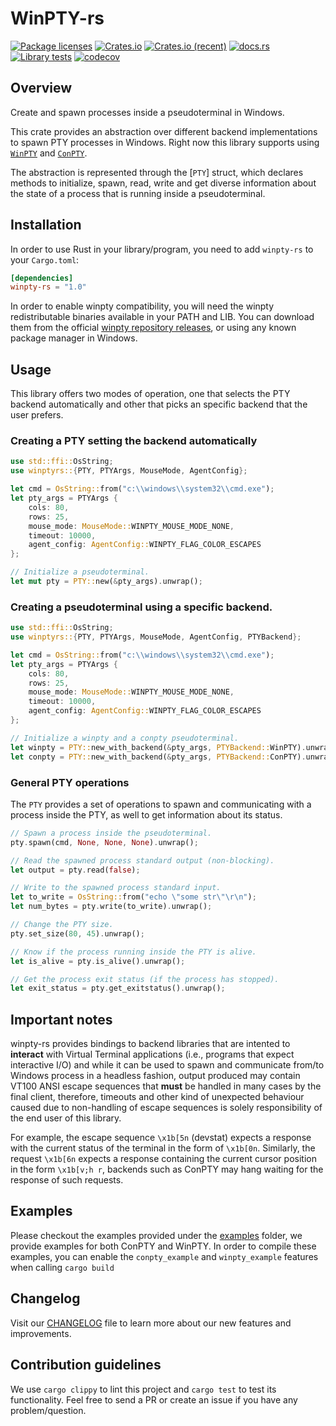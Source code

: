 # WinPTY-rs

[![Package licenses](https://img.shields.io/crates/l/winpty-rs?style=flat-square)](https://github.com/andfoy/winpty-rs/blob/main/LICENSE-MIT)
[![Crates.io](https://img.shields.io/crates/v/winpty-rs?style=flat-square)](https://crates.io/crates/winpty-rs)
[![Crates.io (recent)](https://img.shields.io/crates/dr/winpty-rs?style=flat-square)](https://crates.io/crates/winpty-rs)
[![docs.rs](https://img.shields.io/docsrs/winpty-rs?style=flat-square)](https://docs.rs/winpty-rs/latest)
[![Library tests](https://github.com/andfoy/winpty-rs/actions/workflows/windows_stable.yml/badge.svg)](https://github.com/andfoy/winpty-rs/actions/workflows/windows_stable.yml)
[![codecov](https://codecov.io/gh/andfoy/winpty-rs/branch/main/graph/badge.svg?token=A15MPACXNX)](https://codecov.io/gh/andfoy/winpty-rs)

## Overview

Create and spawn processes inside a pseudoterminal in Windows.

This crate provides an abstraction over different backend implementations to spawn PTY processes in Windows.
Right now this library supports using [`WinPTY`] and [`ConPTY`].

The abstraction is represented through the [`PTY`] struct, which declares methods to initialize, spawn, read,
write and get diverse information about the state of a process that is running inside a pseudoterminal.

[`WinPTY`]: https://github.com/rprichard/winpty
[`ConPTY`]: https://docs.microsoft.com/en-us/windows/console/creating-a-pseudoconsole-session

## Installation
In order to use Rust in your library/program, you need to add `winpty-rs` to your `Cargo.toml`:

```toml
[dependencies]
winpty-rs = "1.0"
```

In order to enable winpty compatibility, you will need the winpty redistributable binaries available in your PATH and LIB.
You can download them from the official [winpty repository releases](https://github.com/rprichard/winpty/releases/tag/0.4.3), or using any known package manager in Windows.

## Usage
This library offers two modes of operation, one that selects the PTY backend automatically and other that picks an specific backend that the user
prefers.

### Creating a PTY setting the backend automatically
```rust
use std::ffi::OsString;
use winptyrs::{PTY, PTYArgs, MouseMode, AgentConfig};

let cmd = OsString::from("c:\\windows\\system32\\cmd.exe");
let pty_args = PTYArgs {
    cols: 80,
    rows: 25,
    mouse_mode: MouseMode::WINPTY_MOUSE_MODE_NONE,
    timeout: 10000,
    agent_config: AgentConfig::WINPTY_FLAG_COLOR_ESCAPES
};

// Initialize a pseudoterminal.
let mut pty = PTY::new(&pty_args).unwrap();
```

### Creating a pseudoterminal using a specific backend.
```rust
use std::ffi::OsString;
use winptyrs::{PTY, PTYArgs, MouseMode, AgentConfig, PTYBackend};

let cmd = OsString::from("c:\\windows\\system32\\cmd.exe");
let pty_args = PTYArgs {
    cols: 80,
    rows: 25,
    mouse_mode: MouseMode::WINPTY_MOUSE_MODE_NONE,
    timeout: 10000,
    agent_config: AgentConfig::WINPTY_FLAG_COLOR_ESCAPES
};

// Initialize a winpty and a conpty pseudoterminal.
let winpty = PTY::new_with_backend(&pty_args, PTYBackend::WinPTY).unwrap();
let conpty = PTY::new_with_backend(&pty_args, PTYBackend::ConPTY).unwrap();
```

### General PTY operations
The `PTY` provides a set of operations to spawn and communicating with a process inside the PTY,
as well to get information about its status.

```rust
// Spawn a process inside the pseudoterminal.
pty.spawn(cmd, None, None, None).unwrap();

// Read the spawned process standard output (non-blocking).
let output = pty.read(false);

// Write to the spawned process standard input.
let to_write = OsString::from("echo \"some str\"\r\n");
let num_bytes = pty.write(to_write).unwrap();

// Change the PTY size.
pty.set_size(80, 45).unwrap();

// Know if the process running inside the PTY is alive.
let is_alive = pty.is_alive().unwrap();

// Get the process exit status (if the process has stopped).
let exit_status = pty.get_exitstatus().unwrap();
```

## Important notes
winpty-rs provides bindings to backend libraries that are intented to **interact** with Virtual Terminal applications
(i.e., programs that expect interactive I/O) and while it can be used to spawn and communicate from/to Windows process in a headless fashion,
output produced may contain VT100 ANSI escape sequences that **must** be handled in many cases by the final client, therefore, timeouts and
other kind of unexpected behaviour caused due to non-handling of escape sequences is solely responsibility of the end user of this library.

For example, the escape sequence `\x1b[5n` (devstat) expects a response with the current status of the terminal in the form of `\x1b[0n`. Similarly,
the request `\x1b[6n` expects a response containing the current cursor position in the form `\x1b[v;h r`, backends such as ConPTY may hang waiting
for the response of such requests.

## Examples
Please checkout the examples provided under the [examples](src/examples) folder, we provide examples for both
ConPTY and WinPTY. In order to compile these examples, you can enable the `conpty_example` and `winpty_example`
features when calling `cargo build`

## Changelog
Visit our [CHANGELOG](CHANGELOG.md) file to learn more about our new features and improvements.

## Contribution guidelines
We use `cargo clippy` to lint this project and `cargo test` to test its functionality. Feel free to send a PR or create an issue if you have any problem/question.
